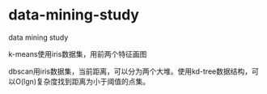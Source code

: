 # data-mining-study
data mining study 

k-means使用iris数据集，用前两个特征画图

dbscan用iris数据集，当前距离，可以分为两个大堆。使用kd-tree数据结构，可以O(lgn)复杂度找到距离为小于阈值的点集。
